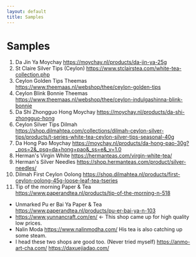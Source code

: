 ```yaml
---
layout: default
title: Samples
---
```


# Samples

1. Da Jin Ya Moychay <https://moychay.nl/products/da-jin-ya-25g>
2. St Claire Silver Tips (Ceylon) <https://www.stclairstea.com/white-tea-collection.php>
3. Ceylon Golden Tips Theemas <https://www.theemaas.nl/webshop/thee/ceylon-golden-tips>
4. Ceylon Blink Bonnie Theemas <https://www.theemaas.nl/webshop/thee/ceylon-indulgashinna-blink-bonnie>
5. Da Shi Zhongguo Hong Moychay <https://moychay.nl/products/da-shi-zhongguo-hong>
6. Ceylon Silver Tips Dilmah <https://shop.dilmahtea.com/collections/dilmah-ceylon-silver-tips/products/t-series-white-tea-ceylon-silver-tips-seasonal-40g>
7. Da Hong Pao Moychay <https://moychay.nl/products/da-hong-pao-30g?_pos=2&_psq=da+hong+pao&_ss=e&_v=1.0>
8. Herman's Virgin White <https://hermanteas.com/virgin-white-tea/>
9. Herman's Silver Needles <https://shop.hermanteas.com/product/silver-needles/>
10. Dilmah First Ceylon Oolong <https://shop.dilmahtea.nl/products/first-ceylon-oolong-45g-loose-leaf-tea-tseries>
11. Tip of the morning Paper & Tea <https://www.paperandtea.nl/products/tip-of-the-morning-n-518>

- Unmarked Pu er Bai Ya Paper & Tea <https://www.paperandtea.nl/products/pu-er-bai-ya-n-103>
- <https://www.yunnancraft.com/en/> <- This shop came up for high quality low prices.
- Nalin Moda <https://www.nalinmodha.com/> His tea is also catching up some steam.
- I head these two shops are good too. (Never tried myself) <https://anmo-art-cha.com/> <https://daxuejiadao.com/>

